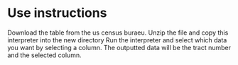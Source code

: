# Use instructions
Download the table from the us census buraeu. Unzip the file and copy this interpreter into the new directory
Run the interpreter and select which data you want by selecting a column.
The outputted data will be the tract number and the selected column.
